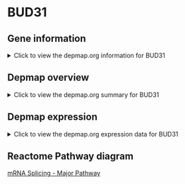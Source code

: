 <h1>BUD31</h1>

<h2>Gene information</h2>
<details>
  <summary>Click to view the depmap.org information for BUD31</summary>
  <iframe src="https://depmap.org/portal/gene/BUD31?tab=about" style="border:none;width:100%;height:800px"></iframe>
</details>

<h2>Depmap overview</h2>
<details>
  <summary>Click to view the depmap.org summary for BUD31</summary>
  <iframe src="https://depmap.org/portal/gene/BUD31?tab=overview" style="border:none;width:100%;height:800px"></iframe>
</details>

<h2>Depmap expression</h2>
<details>
  <summary>Click to view the depmap.org expression data for BUD31</summary>
  <iframe src="https://depmap.org/portal/gene/BUD31?tab=characterization" style="border:none;width:100%;height:800px"></iframe>
</details>



<h2>Reactome Pathway diagram</h2>
<a href="https://reactome.org/PathwayBrowser/#/R-HSA-72163">mRNA Splicing - Major Pathway</a>



